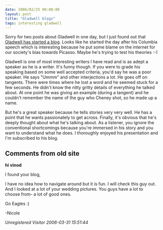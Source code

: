 ```yaml
---
date: 2006/02/25 00:00:00
layout: post
title: "Gladwell blogs"
tags: interesting gladwell
---
```


Sorry for two posts about Gladwell in one day, but I just found out that [Gladwell has started a blog](http://gladwell.typepad.com/). Looks like he started the day after his Columbia speech which is interesting because he put some blame on the internet for our society's bias towards Picasso. Maybe he's trying to test his theories :-)

Gladwell is one of most interesting writers I have read and is as adept a speaker as he is a writer. It's funny though. If you were to grade his speaking based on some well accepted criteria, you'd say he was a poor speaker. He says "Ummm" and other interjections a lot. He goes off on tangents. There were times where he lost a word and he seemed stuck for a few seconds. He didn't know the nitty gritty details of everything he talked about. At one point he was giving an example (during a tangent) and he couldn't remember the name of the guy who Cheney shot, so he made up a name.

But he's a great speaker because he tells stories very very well. He has a point that he wants passionately to get across. Finally, it's obvious that he's deeply thought about what he's talking about. As a listener, you ignore the conventional shortcomings because you're immersed in his story and you want to understand what he does. I thoroughly enjoyed his presentation and I'm subscribed to his blog.

<div id="comment-box">
<h2>Comments from old site</h2>

<div class="one-comment">
<p><b>hi vinod</b></p>
<p>
I found your blog,
</p>
<p>
I have no idea how to navigate around but it is fun.  I will check
this guy out.  And I looked at a lot of your wedding pictures.  You
guys have a lot to choose from- a lot of good ones.
</p>
<p>
Go Eagles :)
</p>
<p>
-Nicole
</p>
<address class="signature">
<span class="author">Unregistered Visitor</span>
<span class="date">2006-03-31 15:51:44</span>
</address>
</div>

</div>
